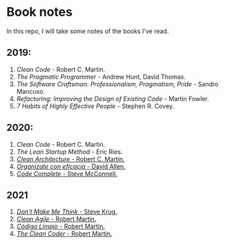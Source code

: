 # Book notes

In this repo, I will take some notes of the books I've read.

## 2019:

1. _Clean Code_ - Robert C. Martin.
2. _The Pragmatic Programmer_ - Andrew Hunt, David Thomas.
3. _The Software Craftsman: Professionalism, Pragmatism, Pride_ - Sandro Mancuso.
4. _Refactoring: Improving the Design of Existing Code_ - Martin Fowler.
5. _7 Habits of Highly Effective People_ - Stephen R. Covey.

## 2020:

1. _Clean Code_ - Robert C. Martin.
2. _The Lean Startup Method_ - Eric Ries.
3. [_Clean Architecture_ - Robert C. Martin.](CleanArchitecture-RobertCMartin.md)
4. [_Organízate con eficacia_ - David Allen.](OrganizateConEficacia-DavidAllen.md)
5. [_Code Complete_ - Steve McConnell.](CodeComplete-SteveMcConnell.md)

## 2021

1. [_Don't Make Me Think_ - Steve Krug.](DontMakeMeThink-SteveKrug.md)
2. [_Clean Agile_ - Robert Martin.](CleanAgile-RobertMartin.md)
3. [_Código Limpio_ - Robert Martin.](CodigoLimpio-RobertMartin.md)
4. [_The Clean Coder_ - Robert Martin.](TheCleanCoder-RobertMartin.md)